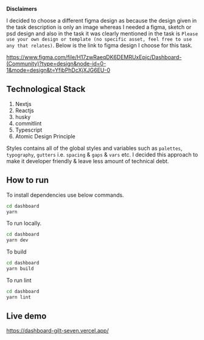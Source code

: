 **Disclaimers**

I decided to choose a different figma design as because the design given in the task description is only an image whereas I needed a figma, sketch or psd design and also in the task it was clearly mentioned in the task is `Please use your own design or template (no specific asset, feel free to use any that relates)`. Below is the link to figma design I choose for this task.

https://www.figma.com/file/H17zwRaeqDK6DEMRUxEpjc/Dashboard-(Community)?type=design&node-id=0-1&mode=design&t=YfibPhDcXjXJG6EU-0

## Technological Stack

1. Nextjs
2. Reactjs
3. husky
4. commitlint
5. Typescript
6. Atomic Design Principle

Styles contains all of the global styles and variables such as `palettes`, `typography`, `gutters` i.e. `spacing` & `gaps` & `vars` etc. I decided this approach to make it developer friendly & leave less amount of technical debt.

## How to run

To install dependencies use below commands.

```bash
cd dashboard
yarn
```

To run locally.

```bash
cd dashboard
yarn dev
```

To build

```bash
cd dashboard
yarn build
```

To run lint

```bash
cd dashboard
yarn lint
```

## Live demo

https://dashboard-gilt-seven.vercel.app/
